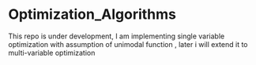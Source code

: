 # Optimization_Algorithms

This repo is under development, I am implementing single variable optimization with assumption of unimodal function , later i will extend it to multi-variable optimization 
